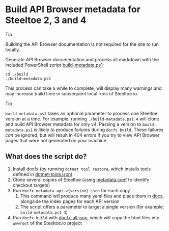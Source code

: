 # Build API Browser metadata for Steeltoe 2, 3 and 4

> [!TIP]
> Building the API Browser documentation is not required for the site to run locally.

Generate API Browser documentation and process all markdown with the included PowerShell script [build-metadata.ps1](./build-metadata.ps1):

```pwsh
cd ./build
./build-metadata.ps1
```

This process can take a while to complete, will display many warnings and may increase build time in subsequent local runs of Steeltoe.io.

> [!TIP]
> `build-metadata.ps1` takes an optional parameter to process one Steeltoe version at a time.
> For example, running `./build-metadata.ps1 4` will clone and build API Browser metadata for only v4.
> Passing a version to `build-metadata.ps1` is likely to produce failures during `docfx build`.
> These failures _can_ be ignored, but will result in 404 errors if you try to view API Browser pages that were not generated on your machine.

## What does the script do?

1. Install docfx (by running `dotnet tool restore`, which installs tools defined in [dotnet-tools.json](../.config/dotnet-tools.json))
1. Clone several copies of Steeltoe (using [metadata.conf](./metadata.conf) to identify checkout targets)
1. Run `docfx metadata api-v{version}.json` for each copy
   1. This command will produce many yaml files and place them in [docs](../docs), alongside the index pages for each API version
   1. The script offers a parameter to target a single version (for example: `build-metadata.ps1 3`)
1. Run `docfx build` with [docfx-all.json](../docs/docfx-all.json), which will copy the html files into `wwwroot` of the Steeltoe.io project

